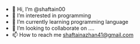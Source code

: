 - 👋 Hi, I’m @shaftain00
- 👀 I’m interested in programming 
- 🌱 I’m currently learning programming language 
- 💞️ I’m looking to collaborate on ....
- 📫 How to reach me shaftainazhan41@gmail.com

<!---
shaftain00/shaftain00 is a ✨ special ✨ repository because its `README.md` (this file) appears on your GitHub profile.
You can click the Preview link to take a look at your changes.
--->